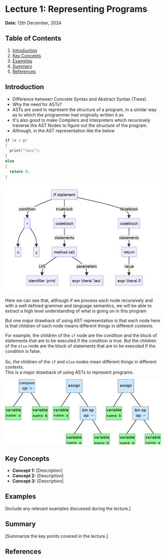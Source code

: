 # Lecture 1: Representing Programs

**Date:** 12th December, 2024

## Table of Contents
1. [Introduction](#introduction)
2. [Key Concepts](#key-concepts)
3. [Examples](#examples)
4. [Summary](#summary)
5. [References](#references)

## Introduction
- Difference between Concrete Syntax and Abstract Syntax (Trees).
- Why the need for ASTs?
- ASTs are used to represent the structure of a program, in a similar way as to which the programmer had originally written it as
-  It's also good to make Compilers and Interpreters which recursively traverse the AST Nodes to figure out the structure of the program.
- Although, in the AST representation like the below
```c
if (x < y)
{
  print("less");
}
else
{
  return 0;
}
```
![image](/imgs/img1.png)

Here we can see that, although if we process each node recursively and with a well defined grammar and language semantics, we will be able to extract a high level understanding of what is going on in this program 

But one major drawback of using AST representation is that each node here is that children of each node means different things in different contexts.

For example, the children of the `if` node are the condition and the block of statements that are to be executed if the condition is true. But the children of the `else` node are the block of statements that are to be executed if the condition is false.\
\
 So, the children of the `if` and `else` nodes mean different things in different contexts. \
This is a major drawback of using ASTs to represent programs.

![image](/imgs/img2.png)

## Key Concepts
- **Concept 1:** [Description]
- **Concept 2:** [Description]
- **Concept 3:** [Description]

## Examples
[Include any relevant examples discussed during the lecture.]

## Summary
[Summarize the key points covered in the lecture.]

## References